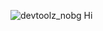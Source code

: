 ![devtoolz_nobg](https://github.com/gyancodes/devtoolz/assets/61907167/a78d4297-f310-4a51-8006-822f09815233)
Hi
